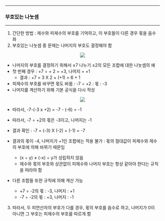 -----
### 부호있는 나눗셈
-----
1. 간단한 방법 : 제수와 피제수의 부호를 기억하고, 이 부호들이 다른 경우 몫을 음수화
2. 부호있는 나눗셈 중 문제는 나머지의 부호도 결정해야 함
<div align="center">
<img src="https://github.com/user-attachments/assets/7defd987-e5e0-4e72-8e62-9b710026b385">
</div>

   - 나머지의 부호를 결정하기 위해서 ±7 나누기 ±2의 모든 조합에 대한 나눗셈의 예
   - 첫 번째 경우 : +7 ÷ + 2 = +3, 나머지 = +1
     + 결과 : +7 = 3 X 2 + (+1) = 6 + 1
   - 피제수의 부호를 바꾸면 몫도 바뀜 : -7 ÷ +2 : 몫 : -3
   - 나머지를 계산하기 위해 기본 공식을 다시 작성
<div align="center">
<img src="https://github.com/user-attachments/assets/470e3a1b-e79d-4e8c-a095-b064964efc89">
</div>

   - 따라서, -7-(-3 x +2) = -7 - (-6) = -1
   - 따라서, -7 ÷ +2의 몫은 -3이고, 나머지는 -1
   - 결과 확인 : -7 = (-3) X (-2) + (-1) = -7

   - 결과의 몫이 -4, 나머지가 +1인 조합에는 적용 불가 : 몫의 절대값이 피제수와 제수의 부호에 의해 바뀌기 때문임
     + (x ÷ y) ≠ (-x) ÷ y가 성립하지 않음
     + 제수와 몫의 부호와 상관없이 피제수와 나머지 부호는 항상 같아야 한다는 규칙을 따라야 함

   - 다른 조합들 또한 규칙에 의해 계산 가능
     + +7 ÷ -2의 몫 : -3, 나머지 : +1
     + -7 ÷ -2의 몫 : +3, 나머지 : -1

3. 따라서, 두 피연산자의 부호가 다를 경우, 몫의 부호를 음수로 하고, 나머지가 0이 아니면 그 부호는 피제수의 부호를 따르게 함
